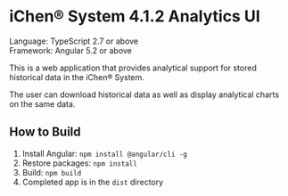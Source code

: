 # iChen&reg; System 4.1.2 Analytics UI

Language: TypeScript 2.7 or above  
Framework: Angular 5.2 or above

This is a web application that provides analytical support for stored historical
data in the iChen&reg; System.

The user can download historical data as well as display analytical charts on the same data.

## How to Build

1. Install Angular: `npm install @angular/cli -g`
2. Restore packages: `npm install`
3. Build: `npm build`
4. Completed app is in the `dist` directory
